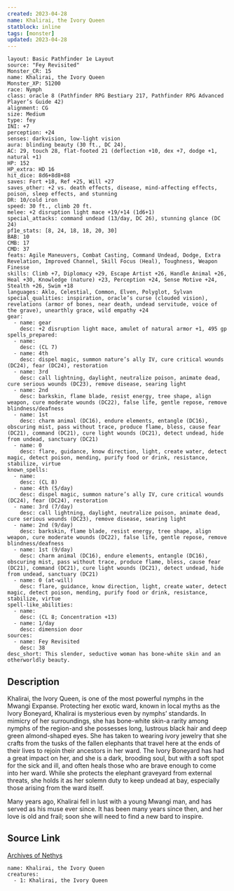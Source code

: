 ```yaml
---
created: 2023-04-28
name: Khalirai, the Ivory Queen
statblock: inline
tags: [monster]
updated: 2023-04-28
---
```

```statblock
layout: Basic Pathfinder 1e Layout
source: "Fey Revisited"
Monster_CR: 15
name: Khalirai, the Ivory Queen
Monster_XP: 51200
race: Nymph
class: oracle 8 (Pathfinder RPG Bestiary 217, Pathfinder RPG Advanced Player’s Guide 42)
alignment: CG
size: Medium
type: fey
INI: +7
perception: +24
senses: darkvision, low-light vision
aura: blinding beauty (30 ft., DC 24),
AC: 29, touch 28, flat-footed 21 (deflection +10, dex +7, dodge +1, natural +1)
HP: 152
HP_extra: HD 16
hit_dice: 8d6+8d8+88
saves: Fort +18, Ref +25, Will +27
saves_other: +2 vs. death effects, disease, mind-affecting effects, poison, sleep effects, and stunning
DR: 10/cold iron
speed: 30 ft., climb 20 ft.
melee: +2 disruption light mace +19/+14 (1d6+1)
special_attacks: command undead (13/day, DC 26), stunning glance (DC 24)
pf1e_stats: [8, 24, 18, 18, 20, 30]
BAB: 10
CMB: 17
CMD: 37
feats: Agile Maneuvers, Combat Casting, Command Undead, Dodge, Extra Revelation, Improved Channel, Skill Focus (Heal), Toughness, Weapon Finesse
skills: Climb +7, Diplomacy +29, Escape Artist +26, Handle Animal +26, Heal +30, Knowledge (nature) +23, Perception +24, Sense Motive +24, Stealth +26, Swim +18
languages: Aklo, Celestial, Common, Elven, Polyglot, Sylvan
special_qualities: inspiration, oracle’s curse (clouded vision), revelations (armor of bones, near death, undead servitude, voice of the grave), unearthly grace, wild empathy +24
gear:
  - name: gear
    desc: +2 disruption light mace, amulet of natural armor +1, 495 gp
spells_prepared:
  - name:
    desc: (CL 7)
  - name: 4th
    desc: dispel magic, summon nature’s ally IV, cure critical wounds (DC24), fear (DC24), restoration
  - name: 3rd
    desc: call lightning, daylight, neutralize poison, animate dead, cure serious wounds (DC23), remove disease, searing light
  - name: 2nd
    desc: barkskin, flame blade, resist energy, tree shape, align weapon, cure moderate wounds (DC22), false life, gentle repose, remove blindness/deafness
  - name: 1st
    desc: charm animal (DC16), endure elements, entangle (DC16), obscuring mist, pass without trace, produce flame, bless, cause fear (DC21), command (DC21), cure light wounds (DC21), detect undead, hide from undead, sanctuary (DC21)
  - name: 0
    desc: flare, guidance, know direction, light, create water, detect magic, detect poison, mending, purify food or drink, resistance, stabilize, virtue
known_spells:
  - name:
    desc: (CL 8)
  - name: 4th (5/day)
    desc: dispel magic, summon nature’s ally IV, cure critical wounds (DC24), fear (DC24), restoration
  - name: 3rd (7/day)
    desc: call lightning, daylight, neutralize poison, animate dead, cure serious wounds (DC23), remove disease, searing light
  - name: 2nd (9/day)
    desc: barkskin, flame blade, resist energy, tree shape, align weapon, cure moderate wounds (DC22), false life, gentle repose, remove blindness/deafness
  - name: 1st (9/day)
    desc: charm animal (DC16), endure elements, entangle (DC16), obscuring mist, pass without trace, produce flame, bless, cause fear (DC21), command (DC21), cure light wounds (DC21), detect undead, hide from undead, sanctuary (DC21)
  - name: 0 (at-will)
    desc: flare, guidance, know direction, light, create water, detect magic, detect poison, mending, purify food or drink, resistance, stabilize, virtue
spell-like_abilities:
  - name:
    desc: (CL 8; Concentration +13)
  - name: 1/day
    desc: dimension door
sources:
  - name: Fey Revisited
    desc: 38
desc_short: This slender, seductive woman has bone-white skin and an otherworldly beauty. 
```
## Description
Khalirai, the Ivory Queen, is one of the most powerful nymphs in the Mwangi Expanse. Protecting her exotic ward, known in local myths as the Ivory Boneyard, Khalirai is mysterious even by nymphs’ standards. In mimicry of her surroundings, she has bone-white skin-a rarity among nymphs of the region-and she possesses long, lustrous black hair and deep green almond-shaped eyes. She has taken to wearing ivory jewelry that she crafts from the tusks of the fallen elephants that travel here at the ends of their lives to rejoin their ancestors in her ward. The Ivory Boneyard has had a great impact on her, and she is a dark, brooding soul, but with a soft spot for the sick and ill, and often heals those who are brave enough to come into her ward. While she protects the elephant graveyard from external threats, she holds it as her solemn duty to keep undead at bay, especially those arising from the ward itself. 

Many years ago, Khalirai fell in lust with a young Mwangi man, and has served as his muse ever since. It has been many years since then, and her love is old and frail; soon she will need to find a new bard to inspire.
## Source Link
[Archives of Nethys](https://aonprd.com/MonsterDisplay.aspx?ItemName=Khalirai%2C%20the%20Ivory%20Queen)
```encounter-table
name: Khalirai, the Ivory Queen
creatures:
  - 1: Khalirai, the Ivory Queen
```

